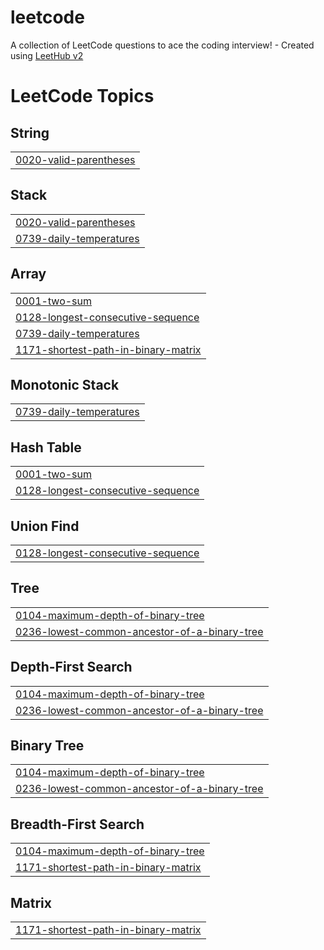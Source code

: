 # leetcode
A collection of LeetCode questions to ace the coding interview! - Created using [LeetHub v2](https://github.com/arunbhardwaj/LeetHub-2.0)

<!---LeetCode Topics Start-->
# LeetCode Topics
## String
|  |
| ------- |
| [0020-valid-parentheses](https://github.com/oowneoy/leetcode/tree/master/0020-valid-parentheses) |
## Stack
|  |
| ------- |
| [0020-valid-parentheses](https://github.com/oowneoy/leetcode/tree/master/0020-valid-parentheses) |
| [0739-daily-temperatures](https://github.com/oowneoy/leetcode/tree/master/0739-daily-temperatures) |
## Array
|  |
| ------- |
| [0001-two-sum](https://github.com/oowneoy/leetcode/tree/master/0001-two-sum) |
| [0128-longest-consecutive-sequence](https://github.com/oowneoy/leetcode/tree/master/0128-longest-consecutive-sequence) |
| [0739-daily-temperatures](https://github.com/oowneoy/leetcode/tree/master/0739-daily-temperatures) |
| [1171-shortest-path-in-binary-matrix](https://github.com/oowneoy/leetcode/tree/master/1171-shortest-path-in-binary-matrix) |
## Monotonic Stack
|  |
| ------- |
| [0739-daily-temperatures](https://github.com/oowneoy/leetcode/tree/master/0739-daily-temperatures) |
## Hash Table
|  |
| ------- |
| [0001-two-sum](https://github.com/oowneoy/leetcode/tree/master/0001-two-sum) |
| [0128-longest-consecutive-sequence](https://github.com/oowneoy/leetcode/tree/master/0128-longest-consecutive-sequence) |
## Union Find
|  |
| ------- |
| [0128-longest-consecutive-sequence](https://github.com/oowneoy/leetcode/tree/master/0128-longest-consecutive-sequence) |
## Tree
|  |
| ------- |
| [0104-maximum-depth-of-binary-tree](https://github.com/oowneoy/leetcode/tree/master/0104-maximum-depth-of-binary-tree) |
| [0236-lowest-common-ancestor-of-a-binary-tree](https://github.com/oowneoy/leetcode/tree/master/0236-lowest-common-ancestor-of-a-binary-tree) |
## Depth-First Search
|  |
| ------- |
| [0104-maximum-depth-of-binary-tree](https://github.com/oowneoy/leetcode/tree/master/0104-maximum-depth-of-binary-tree) |
| [0236-lowest-common-ancestor-of-a-binary-tree](https://github.com/oowneoy/leetcode/tree/master/0236-lowest-common-ancestor-of-a-binary-tree) |
## Binary Tree
|  |
| ------- |
| [0104-maximum-depth-of-binary-tree](https://github.com/oowneoy/leetcode/tree/master/0104-maximum-depth-of-binary-tree) |
| [0236-lowest-common-ancestor-of-a-binary-tree](https://github.com/oowneoy/leetcode/tree/master/0236-lowest-common-ancestor-of-a-binary-tree) |
## Breadth-First Search
|  |
| ------- |
| [0104-maximum-depth-of-binary-tree](https://github.com/oowneoy/leetcode/tree/master/0104-maximum-depth-of-binary-tree) |
| [1171-shortest-path-in-binary-matrix](https://github.com/oowneoy/leetcode/tree/master/1171-shortest-path-in-binary-matrix) |
## Matrix
|  |
| ------- |
| [1171-shortest-path-in-binary-matrix](https://github.com/oowneoy/leetcode/tree/master/1171-shortest-path-in-binary-matrix) |
<!---LeetCode Topics End-->